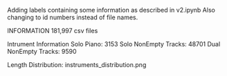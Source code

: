 Adding labels containing some information as described in v2.ipynb
Also changing to id numbers instead of file names.

INFORMATION
181,997 csv files

Intrument Information
Solo Piano: 3153
Solo NonEmpty Tracks: 48701
Dual NonEmpty Tracks: 9590

Length Distribution: instruments_distribution.png
